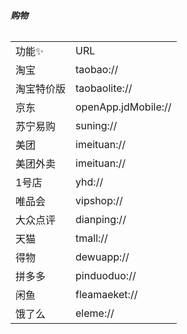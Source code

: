 ###### **购物**

<table><tbody><tr><td>功能✨</td>
<td>URL</td>
</tr><tr><td>淘宝</td>
<td>taobao://</td>
</tr><tr><td>淘宝特价版</td>
<td>taobaolite://</td>
</tr><tr><td>京东</td>
<td>openApp.jdMobile://</td>
</tr><tr><td>苏宁易购</td>
<td>suning://</td>
</tr><tr><td>美团</td>
<td>imeituan://</td>
</tr><tr><td>美团外卖</td>
<td>imeituan://</td>
</tr><tr><td>1号店</td>
<td>yhd://</td>
</tr><tr><td>唯品会</td>
<td>vipshop://</td>
</tr><tr><td>大众点评</td>
<td>dianping://</td>
</tr><tr><td>天猫</td>
<td>tmall://</td>
</tr><tr><td>得物</td>
<td>dewuapp://</td>
</tr><tr><td>拼多多</td>
<td>pinduoduo://</td>
</tr><tr><td>闲鱼</td>
<td>fleamaeket://</td>
</tr><tr><td>饿了么</td>
<td>eleme://</td>
</tr></tbody></table>
